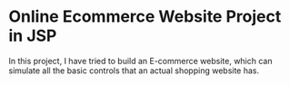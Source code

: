 # Online Ecommerce Website Project in JSP
 In this project, I have tried to build an E-commerce website, which can simulate all the basic controls that an actual shopping website has.
